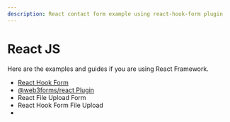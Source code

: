 ```yaml
---
description: React contact form example using react-hook-form plugin
---
```


# React JS

Here are the examples and guides if you are using React Framework.&#x20;

* [React Hook Form](react-js.md)
* [@web3forms/react Plugin](web3forms-react-plugin.md)
* React File Upload Form
* React Hook Form File Upload
*

